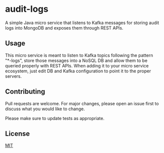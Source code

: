 # audit-logs

A simple Java micro service that listens to Kafka messages for storing audit logs into MongoDB and exposes them through REST APIs.

## Usage

This micro service is meant to listen to Kafka topics following the pattern "*-logs", store those messages into a NoSQL DB and allow them to be queried properly with REST APIs. When adding it to your micro service ecosystem, just edit DB and Kafka configuration to point it to the proper servers. 

## Contributing
Pull requests are welcome. For major changes, please open an issue first to discuss what you would like to change.

Please make sure to update tests as appropriate.

## License
[MIT](https://choosealicense.com/licenses/mit/)
